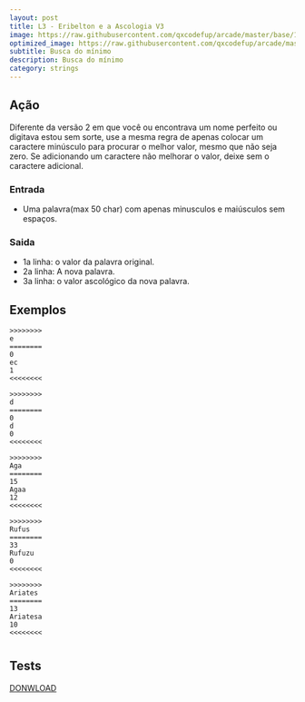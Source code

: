 ```yaml
---
layout: post
title: L3 - Eribelton e a Ascologia V3
image: https://raw.githubusercontent.com/qxcodefup/arcade/master/base/113/__capa.jpg
optimized_image: https://raw.githubusercontent.com/qxcodefup/arcade/master/base/.thumb/113/Readme.jpg
subtitle: Busca do mínimo
description: Busca do mínimo
category: strings
---
```

<!-- DON'T EDIT THIS FILE, GENERATED BY SCRIPT -->
<!-- DON'T EDIT THIS FILE, GENERATED BY SCRIPT -->
<!-- DON'T EDIT THIS FILE, GENERATED BY SCRIPT -->
<!-- DON'T EDIT THIS FILE, GENERATED BY SCRIPT -->
<!-- DON'T EDIT THIS FILE, GENERATED BY SCRIPT -->



## Ação

Diferente da versão 2 em que você ou encontrava um nome perfeito ou digitava estou sem sorte, use a mesma regra de apenas colocar um caractere minúsculo para procurar o melhor valor, mesmo que não seja zero. Se adicionando um caractere não melhorar o valor, deixe sem o caractere adicional.

### Entrada

*   Uma palavra(max 50 char) com apenas minusculos e maiúsculos sem espaços.

### Saida

*   1a linha: o valor da palavra original.
*   2a linha: A nova palavra.
*   3a linha: o valor ascológico da nova palavra.

## Exemplos

```
>>>>>>>>
e
========
0
ec
1
<<<<<<<<

>>>>>>>>
d
========
0
d
0
<<<<<<<<

>>>>>>>>
Aga
========
15
Agaa
12
<<<<<<<<

>>>>>>>>
Rufus
========
33
Rufuzu
0
<<<<<<<<

>>>>>>>>
Ariates
========
13
Ariatesa
10
<<<<<<<<
```

#

## Tests
[DONWLOAD](https://raw.githubusercontent.com/qxcodefup/arcade/master/base/113/t.tio)


